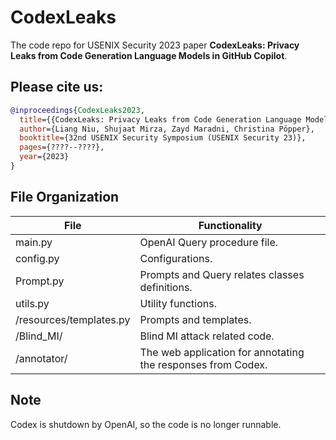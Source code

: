 # CodexLeaks
The code repo for USENIX Security 2023 paper **CodexLeaks: Privacy Leaks from Code Generation Language Models in GitHub Copilot**.

## Please cite us:
```bibtex
@inproceedings{CodexLeaks2023,
  title={{CodexLeaks: Privacy Leaks from Code Generation Language Models in GitHub Copilot}},
  author={Liang Niu, Shujaat Mirza, Zayd Maradni, Christina Pöpper},
  booktitle={32nd USENIX Security Symposium (USENIX Security 23)},
  pages={????--????},
  year={2023}
}
```

## File Organization
| File                         	| Functionality                                                       	|
| ----------------------------- | --------------------------------------------------------------------- |
| main.py                    	| OpenAI Query procedure file.                                        	|
| config.py                    	| Configurations.                                                    	|
| Prompt.py                    	| Prompts and Query relates classes definitions.                        |
| utils.py                    	| Utility functions.                                                    |
| /resources/templates.py       | Prompts and templates.                                                |
| /Blind_MI/                    | Blind MI attack related code.                                        	|
| /annotator/                   | The web application for annotating the responses from Codex.         	|

## Note
Codex is shutdown by OpenAI, so the code is no longer runnable.
